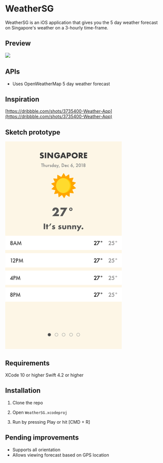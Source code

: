 # WeatherSG

WeatherSG is an iOS application that gives you the 5 day weather forecast on Singapore's weather on a 3-hourly time-frame.

## Preview

<img src="https://raw.githubusercontent.com/kelvinfok/ios-weather-sg/master/animation_demo.gif"> 

## APIs

* Uses OpenWeatherMap 5 day weather forecast

## Inspiration

[https://dribbble.com/shots/3735400-Weather-App](https://dribbble.com/shots/3735400-Weather-App)

## Sketch prototype

<img src="https://raw.githubusercontent.com/kelvinfok/ios-weather-sg/master/sketch_prototype.png"> 

## Requirements

XCode 10 or higher
Swift 4.2 or higher

## Installation

1. Clone the repo

2. Open `WeatherSG.xcodeproj`

3. Run by pressing Play or hit [CMD + R]

## Pending improvements

* Supports all orientation
* Allows viewing forecast based on GPS location
